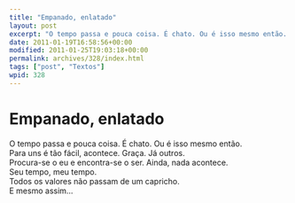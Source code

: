 ```yaml
---
title: "Empanado, enlatado"
layout: post
excerpt: "O tempo passa e pouca coisa. É chato. Ou é isso mesmo então. Para uns é tão fácil, acontece. Graça. Já outros. Procura-se o eu e encontra-se o ser. Ainda, nada acontece. Seu tempo, meu tempo. Todos os valores não passam de um capricho. E mesmo assim…"
date: 2011-01-19T16:58:56+00:00
modified: 2011-01-25T19:03:18+00:00
permalink: archives/328/index.html
tags: ["post", "Textos"]
wpid: 328
---
```


# Empanado, enlatado

O tempo passa e pouca coisa. É chato. Ou é isso mesmo então.  
Para uns é tão fácil, acontece. Graça. Já outros.  
Procura-se o eu e encontra-se o ser. Ainda, nada acontece.  
Seu tempo, meu tempo.  
Todos os valores não passam de um capricho.  
E mesmo assim…